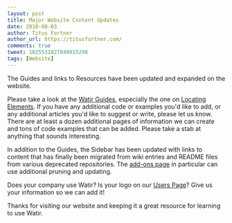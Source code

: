 ```yaml
---
layout: post
title: Major Website Content Updates
date: 2018-08-03
author: Titus Fortner
author_url: https://titusfortner.com/
comments: true
tweet: 1025531027849015298
tags: [Website]
---
```


The Guides and links to Resources have been updated and expanded on the website. 

<!--more-->

Please take a look at the [Watir Guides](/guides), especially the one on [Locating Elements](/guides/locating/).
If you have any additional code or examples you'd like to add, or any additional articles you'd like
to suggest or write, please let us know. There are at least a dozen additional pages of information
we can create and tons of code examples that can be added. Please take a stab at anything
that sounds interesting.

In addition to the Guides, the Sidebar has been updated with links to content that has finally been
migrated from wiki entries and README files from various deprecated repositories. The 
  [add-ons page](/add-ons/) in particular can use additional pruning and updating.
  
Does your company use Watir? Is your logo on our [Users Page](/users/)? Give us your information
so we can add it!

Thanks for visiting our website and keeping it a great resource for learning to use Watir.
